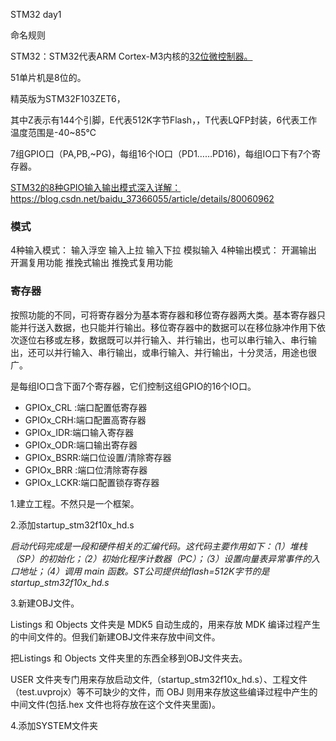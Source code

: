 STM32 day1

命名规则

STM32：STM32代表ARM Cortex-M3内核的<u>32位微控制器。</u>

51单片机是8位的。

精英版为STM32F103ZET6，

其中Z表示有144个引脚，E代表512K字节Flash，，T代表LQFP封装，6代表工作温度范围是-40~85℃

7组GPIO口（PA,PB,~PG)，每组16个IO口（PD1……PD16)，每组IO口下有7个寄存器。



[STM32的8种GPIO输入输出模式深入详解：](https://blog.csdn.net/baidu_37366055/article/details/80060962)https://blog.csdn.net/baidu_37366055/article/details/80060962

### 模式

4种输入模式：
       输入浮空
       输入上拉
       输入下拉
       模拟输入
4种输出模式：
      开漏输出
      开漏复用功能
      推挽式输出
      推挽式复用功能

### 寄存器

按照功能的不同，可将寄存器分为基本寄存器和移位寄存器两大类。基本寄存器只能并行送入数据，也只能并行输出。移位寄存器中的数据可以在移位脉冲作用下依次逐位右移或左移，数据既可以并行输入、并行输出，也可以串行输入、串行输出，还可以并行输入、串行输出，或串行输入、并行输出，十分灵活，用途也很广。

是每组IO口含下面7个寄存器，它们控制这组GPIO的16个IO口。

-  GPIOx_CRL :端口配置低寄存器
-  GPIOx_CRH:端口配置高寄存器
-  GPIOx_IDR:端口输入寄存器
-  GPIOx_ODR:端口输出寄存器
-  GPIOx_BSRR:端口位设置/清除寄存器
-  GPIOx_BRR :端口位清除寄存器
-  GPIOx_LCKR:端口配置锁存寄存器



1.建立工程。不然只是一个框架。

2.添加startup_stm32f10x_hd.s 																							

*启动代码完成是一段和硬件相关的汇编代码。这代码主要作用如下：（1）堆栈（SP）的初始化；（2）初始化程序计数器（PC）；（3）设置向量表异常事件的入口地址；（4）调用 main 函数。ST公司提供给flash=512K字节的是startup_stm32f10x_hd.s* 

3.新建OBJ文件。																										

Listings 和 Objects 文件夹是 MDK5 自动生成的，用来存放 MDK 编译过程产生的中间文件的。但我们新建OBJ文件来存放中间文件。

把Listings 和 Objects 文件夹里的东西全移到OBJ文件夹去。

USER 文件夹专门用来存放启动文件,（startup_stm32f10x_hd.s）、工程文件（test.uvprojx）等不可缺少的文件，而 OBJ 则用来存放这些编译过程中产生的中间文件(包括.hex 文件也将存放在这个文件夹里面)。

4.添加SYSTEM文件夹

